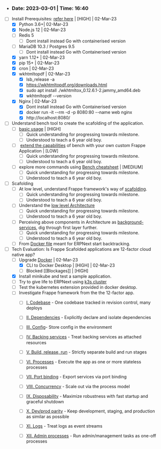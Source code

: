 - ### Date: 2023-03-01 | Time: 16:40 

- [ ] Install Prerequisites: [refer here](!https://github.com/frappe/bench/blob/develop/docs/installation.md) | [HIGH] | 02-Mar-23
	- [x] Python 3.6+| 02-Mar-23
	- [x] Node.js 12 | 02-Mar-23
	- [ ] Redis 5
		- [ ] Dont install instead Go with containerised version
	- [ ] MariaDB 10.3 / Postgres 9.5
		- [ ] Dont install instead Go with Containerised version
	- [x] yarn 1.12+ | 02-Mar-23
	- [x] pip 15+ | 02-Mar-23	
	- [x] cron | 02-Mar-23
	- [x] wkhtmltopdf | 02-Mar-23
		- [x] lsb_release -a
		- [x] https://wkhtmltopdf.org/downloads.html
		- [x] sudo apt install ./wkhtmltox_0.12.6.1-2.jammy_amd64.deb
		- [x] wkhtmltopdf --version
	- [x] Nginx | 02-Mar-23
		- [x] Dont install instead Go with Containerised version
		- [x] docker run -it --rm -d -p 8080:80 --name web nginx
		- [x] http://localhost:8080/
- [ ] Understand bench tool to create the scafolding of the application.
	- [ ]  [basic usage](!https://github.com/frappe/bench/blob/develop/docs/bench_usage.md) | [HIGH]
		- [ ] Quick understanding for progressing towards milestone.
		- [ ] Understood to teach a 6 year old boy.
	- [ ]  [extend the capabilities](!https://github.com/frappe/bench/blob/develop/docs/bench_custom_cmd.md) of bench with your own custom Frappe Application | [LOW]
		- [ ] Quick understanding for progressing towards milestone.
		- [ ] Understood to teach a 6 year old boy.
	- [ ] explore more commands  using [Bench cheatsheet](!https://frappeframework.com/docs/v14/user/en/bench/resources/bench-commands-cheatsheet) | [MEDIUM]
		- [ ] Quick understanding for progressing towards milestone.
		- [ ] Understood to teach a 6 year old boy.
- [ ] Scafolding
	- [ ] At low level, understand Frappe framework's way of [scafolding](!https://frappeframework.com/docs/v14/user/en/guides/basics/apps).
		- [ ] Quick understanding for progressing towards milestone.
		- [ ] Understood to teach a 6 year old boy.
	- [ ] Understand the [low level Architecture](!https://frappeframework.com/docs/v14/user/en/basics/architecture)
		- [ ] Quick understanding for progressing towards milestone.
		- [ ] Understood to teach a 6 year old boy.
	- [ ] Perceiving above components in Architecture as [background-services](!https://frappeframework.com/docs/v14/user/en/bench/resources/background-services), dig through first layer further. 
		- [ ] Quick understanding for progressing towards milestone.
		- [ ] Understood to teach a 6 year old boy.
	- [ ] From [Docker file](https://github.com/frappe/frappe_docker) meant for ERPNext start backtracking.
- [ ] Tech Evaluation: Is Frappe Scafolded applications are 12-factor cloud native app? 
	- [ ] Upgrade [Docker](!https://www.redhat.com/architect/12-factor-app-containers) | 02-Mar-23
		- [x] CLI to Docker Desktop | [HIGH] | 02-Mar-23
		- [ ] Blocked [[Blockages]] | [HIGH]
	- [x] Install minikube and test a sample application.
	- [ ] Try to give life to ERPNext using [k3s cluster](https://verystrongfingers.github.io/erpnext/2021/02/11/erpnext-k3s.html)
	- [ ] Test the kubernetes extension provided in docker desktop.
	- [ ] Investigate Frappe framework from the the 12-factor app.
		- [ ] [I. Codebase](https://12factor.net/codebase) - One codebase tracked in revision control, many deploys
		- [ ] [II. Dependencies](https://12factor.net/dependencies) - Explicitly declare and isolate dependencies
		- [ ] [III. Config](https://12factor.net/config)- Store config in the environment
		- [ ] [IV. Backing services](https://12factor.net/backing-services) - Treat backing services as attached resources
		- [ ] [V. Build, release, run](https://12factor.net/build-release-run) - Strictly separate build and run stages
		- [ ] [VI. Processes](https://12factor.net/processes) - Execute the app as one or more stateless processes
		- [ ] [VII. Port binding](https://12factor.net/port-binding) - Export services via port binding
		- [ ] [VIII. Concurrency](https://12factor.net/concurrency) - Scale out via the process model
		- [ ] [IX. Disposability](https://12factor.net/disposability) - Maximize robustness with fast startup and graceful shutdown
		- [ ] [X. Dev/prod parity](https://12factor.net/dev-prod-parity) - Keep development, staging, and production as similar as possible
		- [ ] [XI. Logs](https://12factor.net/logs) - Treat logs as event streams
		- [ ] [XII. Admin processes](https://12factor.net/admin-processes) - Run admin/management tasks as one-off processes

